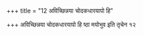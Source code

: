 +++
title = "12 अविच्छिन्नया चोदकधारयापो हि"

+++
अविच्छिन्नया चोदकधारयापो हि ष्ठा मयोभुव इति तृचेन १२